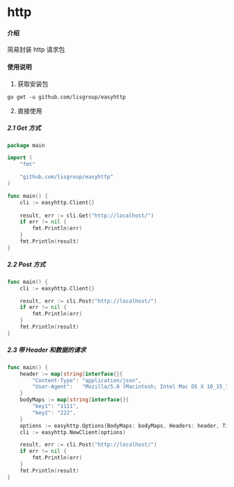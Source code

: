 # http

#### 介绍
简易封装 http 请求包

#### 使用说明

1. 获取安装包

`go get -u github.com/lisgroup/easyhttp`

2.  直接使用
##### 2.1 Get 方式
```go
package main

import (
    "fmt"

    "github.com/lisgroup/easyhttp"
)

func main() {
    cli := easyhttp.Client{}
    
    result, err := cli.Get("http://localhost/")
    if err != nil {
        fmt.Println(err)
    }
    fmt.Println(result)
}

```

##### 2.2 Post 方式
```go
func main() {
    cli := easyhttp.Client{}

    result, err := cli.Post("http://localhost/")
    if err != nil {
        fmt.Println(err)
    }
    fmt.Println(result)
}
```

##### 2.3 带 Header 和数据的请求
```go
func main() {
    header := map[string]interface{}{
        "Content-Type": "application/json",
        "User-Agent":   "Mozilla/5.0 (Macintosh; Intel Mac OS X 10_15_7) AppleWebKit/537.36 (KHTML, like Gecko) Chrome/87.0.4280.67 Safari/537.36",
    }
    bodyMaps := map[string]interface{}{
        "key1": "1111",
        "key2": "222",
    }
    options := easyhttp.Options{BodyMaps: bodyMaps, Headers: header, Timeout: 4}
    cli := easyhttp.NewClient(options)

    result, err := cli.Post("http://localhost/")
    if err != nil {
        fmt.Println(err)
    }
    fmt.Println(result)
}
```
